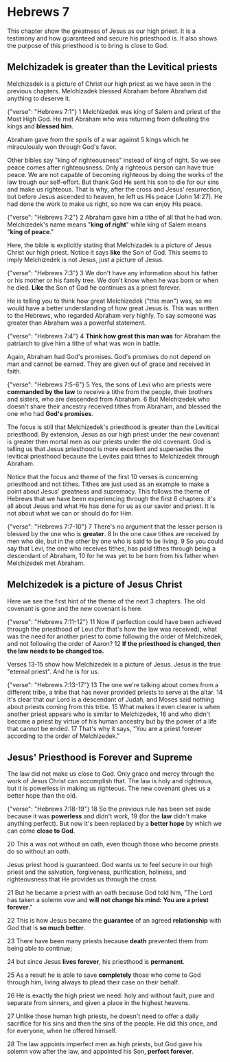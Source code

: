 Hebrews 7
========================================================================

This chapter show the greatness of Jesus as our high priest.
It is a testimony and how guaranteed and secure his priesthood is.
It also shows the purpose of this priesthood is to bring is close to
God.


Melchizadek is greater than the Levitical priests
-------------------------------------------------

Melchizadek is a picture of Christ our high priest as we have seen in
the previous chapters.
Melchizadek blessed Abraham before Abraham did anything to deserve it.

{"verse": "Hebrews 7:1"}
1 Melchizedek was king of Salem and priest of the Most High God. He met
Abraham who was returning from defeating the kings and **blessed him**.

Abraham gave from the spoils of a war against 5 kings which he
miraculously won through God's favor.

Other bibles say "king of righteousness" instead of king of right.
So we see peace comes after righteousness.  Only a righteous person can
have true peace.  We are not capable of becoming righteous by doing the
works of the law trough our self-effort.  But thank God He sent his son
to die for our sins and make us righteous.  That is why, after the cross
and Jesus' resurrection, but before Jesus ascended to heaven, he left us
His peace (John 14:27).  He had done the work to make us right, so now
we can enjoy His peace.

{"verse": "Hebrews 7:2"}
2 Abraham gave him a tithe of all that he had won.  Melchizedek's name
means "**king of right**" while king of Salem means "**king of peace**."

Here, the bible is explicitly stating that Melchizadek is a picture of
Jesus Christ our high priest.  Notice it says **like** the Son of God.
This seems to imply Melchizedek is not Jesus, just a picture of Jesus.

{"verse": "Hebrews 7:3"}
3 We don't have any information about his father or his mother or his
family tree. We don't know when he was born or when he died. **Like**
the Son of God he continues as a priest forever.

He is telling you to think how great Melchizedek ("this man") was, so we
would have a better understanding of how great Jesus is.
This was written to the Hebrews, who regarded Abraham very highly.
To say someone was greater than Abraham was a powerful statement.

{"verse": "Hebrews 7:4"}
4 **Think how great this man was** for Abraham the patriarch to give him
a tithe of what was won in battle.

Again, Abraham had God's promises.  God's promises do not depend on man
and cannot be earned.
They are given out of grace and received in faith.

{"verse": "Hebrews 7:5-6"}
5 Yes, the sons of Levi who are priests were **commanded by the law** to
receive a tithe from the people, their brothers and sisters, who are
descended from Abraham.
6 But Melchizedek who doesn't share their ancestry received tithes from
Abraham, and blessed the one who had **God's promises**.

The focus is still that Melchizedek's priesthood is greater than the
Levitical priesthood.
By extension, Jesus as our high priest under the new covenant is greater
then mortal men as our priests under the old covenant.
God is telling us that
Jesus priesthood is more excellent and supersedes the levitical
priesthood because the Levites paid tithes to Melchizedek through
Abraham.

Notice that the focus and theme of the first 10 verses is concerning
priesthood and not tithes.  Tithes are just used as an example to make a
point about Jesus' greatness and supremacy.  This follows the theme of
Hebrews that we have been experiencing through the first 6 chapters:
it's all about Jesus and what He has done for us as our savior and
priest.  It is not about what we can or should do for Him.

{"verse": "Hebrews 7:7-10"}
7 There's no argument that the lesser person is blessed by the one who
is **greater**.
8 In the one case tithes are received by
men who die, but in the other by one who is said to be living.
9 So you could say that Levi, the one who
receives tithes, has paid tithes through being a descendant of Abraham,
10 for he was yet to be born from his father when Melchizedek met
Abraham.


Melchizedek is a picture of Jesus Christ
----------------------------------------

Here we see the first hint of the theme of the next 3 chapters.  The old covenant is gone and the new covenant is here.

{"verse": "Hebrews 7:11-12"}
11 Now if perfection could have been achieved through the priesthood of Levi (for that's how the law was received), what was the need for another priest to come following the order of Melchizedek, and not following the order of Aaron?  12
**If the priesthood is changed, then the law needs to be changed too.**

Verses 13-15 show how Melchizedek is a picture of Jesus.
Jesus is the true "eternal priest".  And he is for us.

{"verse": "Hebrews 7:13-17"}
13 The one we're talking about comes from a different tribe, a tribe
that has never provided priests to serve at the altar.
14 It's clear that our Lord is a descendant of Judah, and Moses said
nothing about priests coming from this tribe.
15 What makes it even clearer is when another priest appears who is
similar to Melchizedek,
16 and who didn't become a priest by virtue of his human ancestry but by
the power of a life that cannot be ended.
17 That's why it says, "You are a priest forever according to the order
of Melchizedek."


Jesus' Priesthood is Forever and Supreme
----------------------------------------

The law did not make us close to God.  Only grace and mercy through the
work of Jesus Christ can accomplish that.
The law is holy and righteous, but it is powerless in making us
righteous.
The new covenant gives us a better hope than the old.

{"verse": "Hebrews 7:18-19"}
18 So the previous rule has been set aside because it was **powerless**
and didn't work,
19 (for the **law** didn't make anything perfect). But now it's been
replaced by a **better hope** by which we can come **close to God**.

20 This a was not without an oath, even though those who become priests do so without an oath.

Jesus priest hood is guaranteed.  God wants us to feel secure in our
high priest and the salvation, forgiveness, purification, holiness, and
righteousness that He provides us through the cross.

21 But he became a priest with an oath because God told him, "The Lord has taken a solemn vow and **will not change his mind: You are a priest forever**."

22 This is how Jesus became the **guarantee** of an agreed **relationship** with God that is **so much better**.

23 There have been many priests because **death** prevented them from being able to continue;

24 but since Jesus **lives forever**, his priesthood is **permanent**.

25 As a result he is able to save **completely** those
who come to God through him, living always to plead their case on their behalf.

26 He is exactly the high priest we need: holy and without fault, pure
and separate from sinners, and given a place in the highest heavens.

27 Unlike those human high priests, he doesn't need to offer a
daily sacrifice for his sins and then the sins of the people. He did this once, and for everyone, when he
offered himself.

28 The law appoints imperfect men as high priests, but God gave his solemn vow after the
law, and appointed his Son, **perfect forever**.
